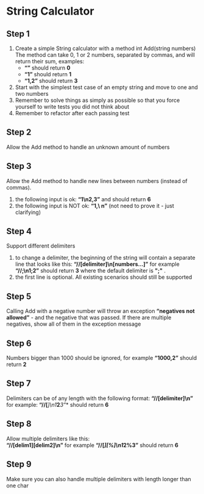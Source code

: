 # String Calculator

## Step 1 
1. Create a simple String calculator with a method int Add(string numbers)
The method can take 0, 1 or 2 numbers, separated by commas, and will return their sum, examples: 
    * **“”** should return **0**
    * **“1”** should return **1**
    * **“1,2”** should return **3**
2. Start with the simplest test case of an empty string and move to one and two numbers
3. Remember to solve things as simply as possible so that you force yourself to write tests you did not think about
4. Remember to refactor after each passing test

## Step 2
Allow the Add method to handle an unknown amount of numbers

## Step 3
Allow the Add method to handle new lines between numbers (instead of commas).

1. the following input is ok:  **“1\n2,3”**  and should return **6**
2. the following input is NOT ok:  **“1,\ n”** (not need to prove it - just clarifying)

## Step 4
Support different delimiters

1. to change a delimiter, the beginning of the string will contain a separate line that looks like this: **“//[delimiter]\n[numbers…]”** for example **“//;\n1;2”** should return **3** where the default delimiter is **";"** .
2. the first line is optional. All existing scenarios should still be supported

## Step 5
Calling Add with a negative number will throw an exception **“negatives not allowed”** - and the negative that was passed.
If there are multiple negatives, show all of them in the exception message

## Step 6
Numbers bigger than 1000 should be ignored, for example **“1000,2”** should return **2**

## Step 7
Delimiters can be of any length with the following format: 
    **“//[delimiter]\n”** 
for example: 
    **“//[***]\n1***2***3”**
should return **6**

## Step 8
Allow multiple delimiters like this:  
    **“//[delim1][delim2]\n”** 
for example 
    **“//[*][%]\n1*2%3”** 
should return **6**
	
## Step 9
Make sure you can also handle multiple delimiters with length longer than one char

